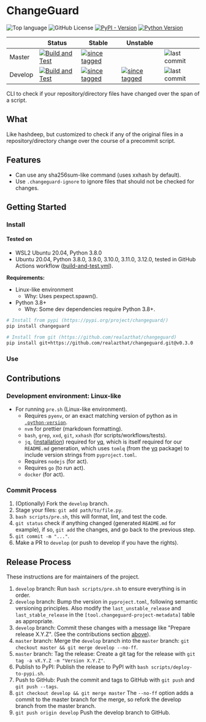 <!--

WARNING: This file is auto-generated by snipinator. Do not edit directly.
SOURCE: `README.md.jinja2`.

-->
<!--


-->

# ChangeGuard

![Top language][9] ![GitHub License][3] [![PyPI - Version][4]][5]
[![Python Version][8]][5]

|         | Status                     | Stable                    | Unstable                  |                    |
| ------- | -------------------------- | ------------------------- | ------------------------- | ------------------ |
| Master  | [![Build and Test][1]][2]  | [![since tagged][6]][10]  |                           | ![last commit][7]  |
| Develop | [![Build and Test][11]][2] | [![since tagged][12]][13] | [![since tagged][15]][16] | ![last commit][14] |

CLI to check if your repository/directory files have changed over the span of a
script.

## What

Like hashdeep, but customized to check if any of the original files in a
repository/directory change over the course of a precommit script.

## Features

- Can use any sha256sum-like command (uses xxhash by default).
- Use `.changeguard-ignore` to ignore files that should not be checked for
  changes.

## Getting Started

### Install

#### Tested on

- WSL2 Ubuntu 20.04, Python 3.8.0
- Ubuntu 20.04, Python 3.8.0, 3.9.0, 3.10.0, 3.11.0, 3.12.0, tested in GitHub
  Actions workflow
  ([build-and-test.yml](./.github/workflows/build-and-test.yml)).

**Requirements:**

- Linux-like environment
  - Why: Uses pexpect.spawn().
- Python 3.8+
  - Why: Some dev dependencies require Python 3.8+.

```bash
# Install from pypi (https://pypi.org/project/changeguard/)
pip install changeguard

# Install from git (https://github.com/realazthat/changeguard)
pip install git+https://github.com/realazthat/changeguard.git@v0.3.0
```

### Use

## Contributions

### Development environment: Linux-like

- For running `pre.sh` (Linux-like environment).
  - Requires `pyenv`, or an exact matching version of python as in
    [`.python-version`](./.python-version).
  - `nvm` for prettier (markdown formatting).
  - `bash`, `grep`, `xxd`, `git`, `xxhash` (for scripts/workflows/tests).
  - `jq`, ([installation](https://jqlang.github.io/jq/)) required for
    [yq](https://github.com/kislyuk/yq), which is itself required for our
    `README.md` generation, which uses `tomlq` (from the
    [yq](https://github.com/kislyuk/yq) package) to include version strings from
    `pyproject.toml`.
  - Requires `nodejs` (for act).
  - Requires `go` (to run act).
  - `docker` (for act).

### Commit Process

1. (Optionally) Fork the `develop` branch.
2. Stage your files: `git add path/to/file.py`.
3. `bash scripts/pre.sh`, this will format, lint, and test the code.
4. `git status` check if anything changed (generated `README.md` for
   example), if so, `git add` the changes, and go back to the previous step.
5. `git commit -m "..."`.
6. Make a PR to `develop` (or push to develop if you have the rights).

## Release Process

These instructions are for maintainers of the project.

1. `develop` branch: Run `bash scripts/pre.sh` to ensure everything
   is in order.
2. `develop` branch: Bump the version in `pyproject.toml`, following
   semantic versioning principles. Also modify the `last_unstable_release` and
   `last_stable_release` in the `[tool.changeguard-project-metadata]` table as
   appropriate.
3. `develop` branch: Commit these changes with a message like "Prepare release
   X.Y.Z". (See the contributions section [above](#commit-process)).
4. `master` branch: Merge the `develop` branch into the `master` branch:
   `git checkout master && git merge develop --no-ff`.
5. `master` branch: Tag the release: Create a git tag for the release with
   `git tag -a vX.Y.Z -m "Version X.Y.Z"`.
6. Publish to PyPI: Publish the release to PyPI with
   `bash scripts/deploy-to-pypi.sh`.
7. Push to GitHub: Push the commit and tags to GitHub with `git push` and
   `git push --tags`.
8. `git checkout develop && git merge master` The `--no-ff` option adds a commit
   to the master branch for the merge, so refork the develop branch from the
   master branch.
9. `git push origin develop` Push the develop branch to GitHub.

[1]:
  https://github.com/realazthat/changeguard/actions/workflows/build-and-test.yml/badge.svg?branch=master
[2]:
  https://github.com/realazthat/changeguard/actions/workflows/build-and-test.yml
[3]: https://img.shields.io/github/license/realazthat/changeguard
[4]: https://img.shields.io/pypi/v/changeguard
[5]: https://pypi.org/project/changeguard/
[6]:
  https://img.shields.io/github/commits-since/realazthat/changeguard/v0.3.0/master
[7]: https://img.shields.io/github/last-commit/realazthat/changeguard/master
[8]: https://img.shields.io/pypi/pyversions/changeguard
[9]:
  https://img.shields.io/github/languages/top/realazthat/changeguard.svg?&cacheSeconds=28800
[10]:
  https://github.com/realazthat/changeguard/compare/v0.3.0...master
[11]:
  https://github.com/realazthat/changeguard/actions/workflows/build-and-test.yml/badge.svg?branch=develop
[12]:
  https://img.shields.io/github/commits-since/realazthat/changeguard/v0.3.0/develop
[13]:
  https://github.com/realazthat/changeguard/compare/v0.3.0...develop
[14]: https://img.shields.io/github/last-commit/realazthat/changeguard/develop
[15]:
  https://img.shields.io/github/commits-since/realazthat/changeguard/v0.3.0/develop
[16]:
  https://github.com/realazthat/changeguard/compare/v0.3.0...develop
